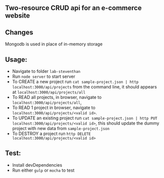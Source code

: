 ## Two-resource CRUD api for an e-commerce website
## Changes
Mongodb is used in place of in-memory storage

## Usage:
  * Navigate to folder `lab-steventhan`
  * Run `node server` to start server
  * To CREATE a new project run `cat sample-project.json | http localhost:3000/api/projects` from the command line, it should appears at `localhost:3000/api/projects/all`
  * To READ all projects, in browser, navigate to `localhost:3000/api/projects/all`,
  * To READ 1 project in browser, navigate to `localhost:3000/api/projects/<valid id>`.
  * To UPDATE an existing project run `cat sample-project.json | http PUT localhost:3000/api/projects/<valid id>`, this should update the dummy project with new data from `sample-project.json`
  * To DESTROY a project run `http DELETE localhost:3000/api/projects/<valid id>`

## Test:
  * Install devDependencies
  * Run either `gulp` or `mocha` to test
